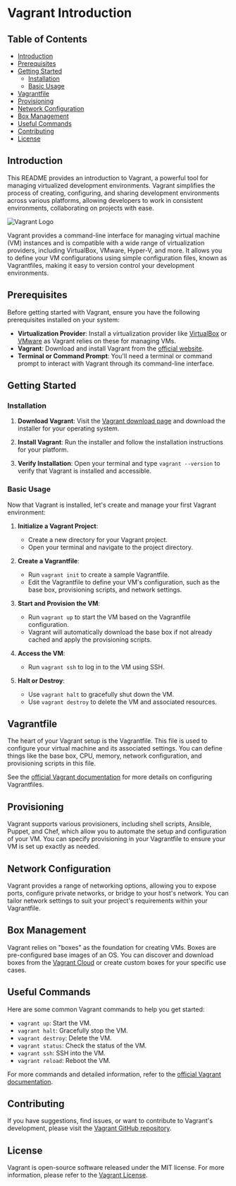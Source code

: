 # Vagrant Introduction

## Table of Contents
- [Introduction](#introduction)
- [Prerequisites](#prerequisites)
- [Getting Started](#getting-started)
  - [Installation](#installation)
  - [Basic Usage](#basic-usage)
- [Vagrantfile](#vagrantfile)
- [Provisioning](#provisioning)
- [Network Configuration](#network-configuration)
- [Box Management](#box-management)
- [Useful Commands](#useful-commands)
- [Contributing](#contributing)
- [License](#license)

## Introduction

This README provides an introduction to Vagrant, a powerful tool for managing virtualized development environments. Vagrant simplifies the process of creating, configuring, and sharing development environments across various platforms, allowing developers to work in consistent environments, collaborating on projects with ease.

![Vagrant Logo](https://www.vagrantup.com/assets/images/vagrant_logo.png)

Vagrant provides a command-line interface for managing virtual machine (VM) instances and is compatible with a wide range of virtualization providers, including VirtualBox, VMware, Hyper-V, and more. It allows you to define your VM configurations using simple configuration files, known as Vagrantfiles, making it easy to version control your development environments.

## Prerequisites

Before getting started with Vagrant, ensure you have the following prerequisites installed on your system:

- **Virtualization Provider**: Install a virtualization provider like [VirtualBox](https://www.virtualbox.org/) or [VMware](https://www.vmware.com/) as Vagrant relies on these for managing VMs.
- **Vagrant**: Download and install Vagrant from the [official website](https://www.vagrantup.com/downloads.html).
- **Terminal or Command Prompt**: You'll need a terminal or command prompt to interact with Vagrant through its command-line interface.

## Getting Started

### Installation

1. **Download Vagrant**: Visit the [Vagrant download page](https://www.vagrantup.com/downloads.html) and download the installer for your operating system.

2. **Install Vagrant**: Run the installer and follow the installation instructions for your platform.

3. **Verify Installation**: Open your terminal and type `vagrant --version` to verify that Vagrant is installed and accessible.

### Basic Usage

Now that Vagrant is installed, let's create and manage your first Vagrant environment:

1. **Initialize a Vagrant Project**:
   - Create a new directory for your Vagrant project.
   - Open your terminal and navigate to the project directory.

2. **Create a Vagrantfile**:
   - Run `vagrant init` to create a sample Vagrantfile.
   - Edit the Vagrantfile to define your VM's configuration, such as the base box, provisioning scripts, and network settings.

3. **Start and Provision the VM**:
   - Run `vagrant up` to start the VM based on the Vagrantfile configuration.
   - Vagrant will automatically download the base box if not already cached and apply the provisioning scripts.

4. **Access the VM**:
   - Run `vagrant ssh` to log in to the VM using SSH.

5. **Halt or Destroy**:
   - Use `vagrant halt` to gracefully shut down the VM.
   - Use `vagrant destroy` to delete the VM and associated resources.

## Vagrantfile

The heart of your Vagrant setup is the Vagrantfile. This file is used to configure your virtual machine and its associated settings. You can define things like the base box, CPU, memory, network configuration, and provisioning scripts in this file.

See the [official Vagrant documentation](https://www.vagrantup.com/docs/vagrantfile) for more details on configuring Vagrantfiles.

## Provisioning

Vagrant supports various provisioners, including shell scripts, Ansible, Puppet, and Chef, which allow you to automate the setup and configuration of your VM. You can specify provisioning in your Vagrantfile to ensure your VM is set up exactly as needed.

## Network Configuration

Vagrant provides a range of networking options, allowing you to expose ports, configure private networks, or bridge to your host's network. You can tailor network settings to suit your project's requirements within your Vagrantfile.

## Box Management

Vagrant relies on "boxes" as the foundation for creating VMs. Boxes are pre-configured base images of an OS. You can discover and download boxes from the [Vagrant Cloud](https://app.vagrantup.com/boxes/search) or create custom boxes for your specific use cases.

## Useful Commands

Here are some common Vagrant commands to help you get started:

- `vagrant up`: Start the VM.
- `vagrant halt`: Gracefully stop the VM.
- `vagrant destroy`: Delete the VM.
- `vagrant status`: Check the status of the VM.
- `vagrant ssh`: SSH into the VM.
- `vagrant reload`: Reboot the VM.

For more commands and detailed information, refer to the [official Vagrant documentation](https://www.vagrantup.com/docs).

## Contributing

If you have suggestions, find issues, or want to contribute to Vagrant's development, please visit the [Vagrant GitHub repository](https://github.com/hashicorp/vagrant).

## License

Vagrant is open-source software released under the MIT license. For more information, please refer to the [Vagrant License](https://github.com/hashicorp/vagrant/blob/main/LICENSE).

